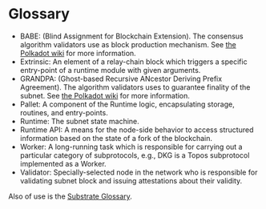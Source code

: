 # Glossary

- BABE: (Blind Assignment for Blockchain Extension). The consensus algorithm validators use as block production mechanism. See [the Polkadot wiki][0] for more information.
- Extrinsic: An element of a relay-chain block which triggers a specific entry-point of a runtime module with given arguments.
- GRANDPA: (Ghost-based Recursive ANcestor Deriving Prefix Agreement). The algorithm validators uses to guarantee finality of the subnet. See [the Polkadot wiki][0] for more information.
- Pallet: A component of the Runtime logic, encapsulating storage, routines, and entry-points.
- Runtime: The subnet state machine.
- Runtime API: A means for the node-side behavior to access structured information based on the state of a fork of the blockchain.
- Worker: A long-running task which is responsible for carrying out a particular category of subprotocols, e.g., DKG is a Topos subprotocol implemented as a Worker.
- Validator: Specially-selected node in the network who is responsible for validating subnet block and issuing attestations about their validity.

Also of use is the [Substrate Glossary](https://substrate.dev/docs/en/knowledgebase/getting-started/glossary).

[0]: https://wiki.polkadot.network/docs/learn-consensus
